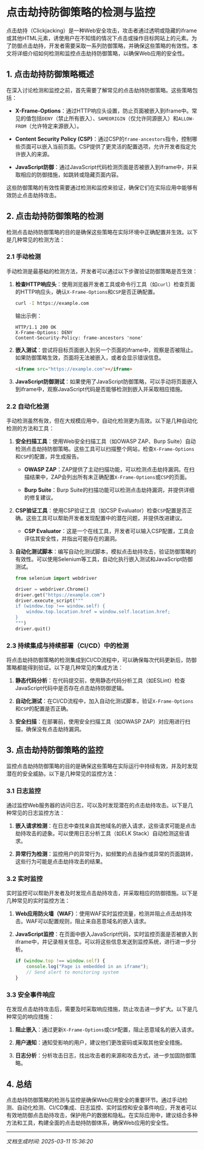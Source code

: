 # 点击劫持防御策略的检测与监控

点击劫持（Clickjacking）是一种Web安全攻击，攻击者通过透明或隐藏的iframe或其他HTML元素，诱使用户在不知情的情况下点击或操作目标网站上的元素。为了防御点击劫持，开发者需要采取一系列防御策略，并确保这些策略的有效性。本文将详细介绍如何检测和监控点击劫持防御策略，以确保Web应用的安全性。

## 1. 点击劫持防御策略概述

在深入讨论检测和监控之前，首先需要了解常见的点击劫持防御策略。这些策略包括：

- **X-Frame-Options**：通过HTTP响应头设置，防止页面被嵌入到iframe中。常见的值包括`DENY`（禁止所有嵌入）、`SAMEORIGIN`（仅允许同源嵌入）和`ALLOW-FROM`（允许特定来源嵌入）。
  
- **Content Security Policy (CSP)**：通过CSP的`frame-ancestors`指令，控制哪些页面可以嵌入当前页面。CSP提供了更灵活的配置选项，允许开发者指定允许嵌入的来源。

- **JavaScript防御**：通过JavaScript代码检测页面是否被嵌入到iframe中，并采取相应的防御措施，如跳转或隐藏页面内容。

这些防御策略的有效性需要通过检测和监控来验证，确保它们在实际应用中能够有效防止点击劫持攻击。

## 2. 点击劫持防御策略的检测

检测点击劫持防御策略的目的是确保这些策略在实际环境中正确配置并生效。以下是几种常见的检测方法：

### 2.1 手动检测

手动检测是最基础的检测方法，开发者可以通过以下步骤验证防御策略是否生效：

1. **检查HTTP响应头**：使用浏览器开发者工具或命令行工具（如`curl`）检查页面的HTTP响应头，确认`X-Frame-Options`和`CSP`是否正确配置。

   ```bash
   curl -I https://example.com
   ```

   输出示例：

   ```
   HTTP/1.1 200 OK
   X-Frame-Options: DENY
   Content-Security-Policy: frame-ancestors 'none'
   ```

2. **嵌入测试**：尝试将目标页面嵌入到另一个页面的iframe中，观察是否被阻止。如果防御策略生效，页面将无法被嵌入，或者会显示错误信息。

   ```html
   <iframe src="https://example.com"></iframe>
   ```

3. **JavaScript防御测试**：如果使用了JavaScript防御策略，可以手动将页面嵌入到iframe中，观察JavaScript代码是否能够检测到嵌入并采取相应措施。

### 2.2 自动化检测

手动检测虽然有效，但在大规模应用中，自动化检测更为高效。以下是几种自动化检测的方法和工具：

1. **安全扫描工具**：使用Web安全扫描工具（如OWASP ZAP、Burp Suite）自动检测点击劫持防御策略。这些工具可以扫描整个网站，检查`X-Frame-Options`和`CSP`的配置，并生成报告。

   - **OWASP ZAP**：ZAP提供了主动扫描功能，可以检测点击劫持漏洞。在扫描结果中，ZAP会列出所有未正确配置`X-Frame-Options`或`CSP`的页面。
   
   - **Burp Suite**：Burp Suite的扫描功能可以检测点击劫持漏洞，并提供详细的修复建议。

2. **CSP验证工具**：使用CSP验证工具（如CSP Evaluator）检查`CSP`配置是否正确。这些工具可以帮助开发者发现配置中的潜在问题，并提供改进建议。

   - **CSP Evaluator**：这是一个在线工具，开发者可以输入CSP配置，工具会评估其安全性，并指出可能存在的漏洞。

3. **自动化测试脚本**：编写自动化测试脚本，模拟点击劫持攻击，验证防御策略的有效性。可以使用Selenium等工具，自动化执行嵌入测试和JavaScript防御测试。

   ```python
   from selenium import webdriver

   driver = webdriver.Chrome()
   driver.get("https://example.com")
   driver.execute_script("""
   if (window.top !== window.self) {
       window.top.location.href = window.self.location.href;
   }
   """)
   driver.quit()
   ```

### 2.3 持续集成与持续部署（CI/CD）中的检测

将点击劫持防御策略的检测集成到CI/CD流程中，可以确保每次代码更新后，防御策略都能得到验证。以下是几种常见的集成方法：

1. **静态代码分析**：在代码提交前，使用静态代码分析工具（如ESLint）检查JavaScript代码中是否存在点击劫持防御逻辑。

2. **自动化测试**：在CI/CD流程中，加入自动化测试脚本，验证`X-Frame-Options`和`CSP`的配置是否正确。

3. **安全扫描**：在部署前，使用安全扫描工具（如OWASP ZAP）对应用进行扫描，确保没有点击劫持漏洞。

## 3. 点击劫持防御策略的监控

监控点击劫持防御策略的目的是确保这些策略在实际运行中持续有效，并及时发现潜在的安全威胁。以下是几种常见的监控方法：

### 3.1 日志监控

通过监控Web服务器的访问日志，可以及时发现潜在的点击劫持攻击。以下是几种常见的日志监控方法：

1. **嵌入请求检测**：在日志中查找来自其他域名的嵌入请求，这些请求可能是点击劫持攻击的迹象。可以使用日志分析工具（如ELK Stack）自动检测这些请求。

2. **异常行为检测**：监控用户的异常行为，如频繁的点击操作或异常的页面跳转，这些行为可能是点击劫持攻击的结果。

### 3.2 实时监控

实时监控可以帮助开发者及时发现点击劫持攻击，并采取相应的防御措施。以下是几种常见的实时监控方法：

1. **Web应用防火墙（WAF）**：使用WAF实时监控流量，检测并阻止点击劫持攻击。WAF可以配置规则，阻止来自恶意域名的嵌入请求。

2. **JavaScript监控**：在页面中嵌入JavaScript代码，实时监控页面是否被嵌入到iframe中，并记录相关信息。可以将这些信息发送到监控系统，进行进一步分析。

   ```javascript
   if (window.top !== window.self) {
       console.log("Page is embedded in an iframe");
       // Send alert to monitoring system
   }
   ```

### 3.3 安全事件响应

在发现点击劫持攻击后，需要及时采取响应措施，防止攻击进一步扩大。以下是几种常见的响应措施：

1. **阻止嵌入**：通过更新`X-Frame-Options`或`CSP`配置，阻止恶意域名的嵌入请求。

2. **用户通知**：通知受影响的用户，建议他们更改密码或采取其他安全措施。

3. **日志分析**：分析攻击日志，找出攻击者的来源和攻击方式，进一步加固防御策略。

## 4. 总结

点击劫持防御策略的检测与监控是确保Web应用安全的重要环节。通过手动检测、自动化检测、CI/CD集成、日志监控、实时监控和安全事件响应，开发者可以有效地防御点击劫持攻击，保护用户的数据和隐私。在实际应用中，建议结合多种方法和工具，构建全面的点击劫持防御体系，确保Web应用的安全性。

---

*文档生成时间: 2025-03-11 15:36:20*






















